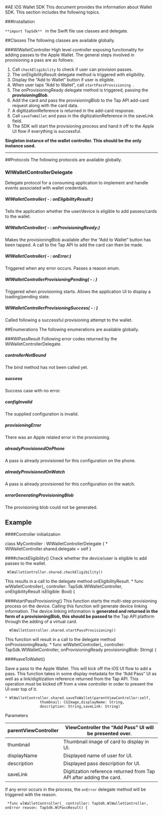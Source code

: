 #AE  iOS Wallet SDK
This document provides the information about Wallet SDK.
This section includes the following topics.

###Installation

`**import TapSdk** ` in the Swift file use classes and delegate.

##Classes
The following classes are available globally.

###WlWalletController
High level controller exposing functionality for adding passes to the Apple Wallet. The general steps involved in provisioning a pass are as follows:

1. Call `checkEligibility` to check if user can provision passes.
2. The onEligibilityResult delegate method is triggered with eligibility.
3. Display the  “Add to Wallet” button if user is eligible.
4. When user taps “Add to Wallet”, call `startPassProvisioning `.
5. The onProvisioningReady delegate method is triggered, passing the ***provisioningBlob***.
6. Add the card and pass the provisioningBlob to the Tap API add-card request along with the card data.
7. A digitizationReference  is returned in the add-card response.
8. Call `saveToWallet` and pass in the digitizationReference in the saveLink field.
9. The SDK will start the provisioning process and hand it off to the Apple UI flow if everything is successful.


**Singleton instance of the wallet controller. This should be the only instance used.**


-----

##Protocols
The following protocols are available globally.

### WlWalletControllerDelegate

Delegate protocol for a consuming application to implement and handle events associated with wallet credentials.

##### WlWalletController( - : onEligibilityResult:)
Tells the application whether the user/device is eligible to add passes/cards to the wallet.
##### WlWalletController( - : onProvisioningReady:)
Makes the provisioningBlob available after the “Add to Wallet” button has been tapped. A
call to the Tap API to add the card can then be made.
##### WlWalletController( - : onError:)
Triggered when any error occurs. Passes a reason enum.
##### WlWalletControllerProvisioningPending( - :  )
Triggered when provisioning starts. Allows the application UI to display a loading/pending state.
##### WlWalletControllerProvisioningSuccess( - : )
Called following a successful provisioning attempt to the wallet.


##Enumerations
The following enumerations are available globally.

###WlPassResult
Following error codes returned by the WlWalletControllerDelegate.
##### controllerNotBound
The bind method has not been called yet.
##### success
Success case with no error.
 #####  configInvalid
The supplied configuration is invalid.
#####  provisioningError
There was an Apple related error in the provisioning.
#####  alreadyProvisionedOnPhone
A pass is already provisioned for this configuration on the phone.
#####  alreadyProvisionedOnWatch
A pass is already provisioned for this configuration on the watch.
#####  errorGeneratingProvisioningBlob
The provisioning blob could not be generated.


## Example 

####Controller initialization

 class MyController : WlWalletControllerDelegate {
      * WlWalletController.shared.delegate = self
}


####checkEligibility()
Check whether the device/user is eligible to add passes to the wallet. 

     WlWalletController.shared.checkEligibility()

This results in a call to the delegate method onEligibilityResult.
    * func wlWalletController(_ controller: TapSdk.WlWalletController, onEligibilityResult isEligible: Bool) {


####startPassProvisioning()
This function starts the multi-step provisioning process on the device. Calling this function will generate device linking information. The device linking information is **generated and returned in the form of a provisioningBlob, this should be passed to** the Tap API platform through the adding of a virtual card. 

      WlWalletController.shared.startPassProvisioning()

This function will result in a call to the delegate method onProvisioningReady.
    * func wlWalletController(_ controller: TapSdk.WlWalletController, onProvisioningReady provisioningBlob: String) {

####saveToWallet()

Save a pass to the Apple Wallet. This will kick off the iOS UI flow to add a pass. This function takes in some display metadata for the “Add Pass” UI as well as a link/digitization reference returned from the Tap API. This operation must be kicked off from a view controller in order to present the UI over top of it.

    * WlWalletController.shared.saveToWallet(parentViewController:self,
                    thumbnail: CGImage,displayName: String,
                    description: String,saveLink: String)
  

  Parameters

|  parentViewController | ViewController the “Add Pass” UI will be presented over.  |
| ------------ | ------------ |
|  thumbnail  |   Thumbnail image of card to display in UI.|
|  displayName  |  Displayed name of user for UI. |
|  description  | Displayed pass description for UI.  |
| saveLink   |  Digitization reference returned from Tap API after adding the card. |




If any error occurs in the process, the `onError` delegate method will be triggered with the reason.

     *func wlWalletController(_ controller: TapSdk.WlWalletController, onError reason: TapSdk.WlPassResult) {
